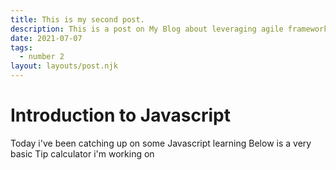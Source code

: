 ```yaml
---
title: This is my second post.
description: This is a post on My Blog about leveraging agile frameworks.
date: 2021-07-07
tags:
  - number 2
layout: layouts/post.njk
---
```

<h1> Introduction to Javascript </h1>
<div>Today i've been catching up on some Javascript learning <lb>
      Below is a very basic Tip calculator i'm working on <i class="bi bi-arrow-down-circle"></i></div>